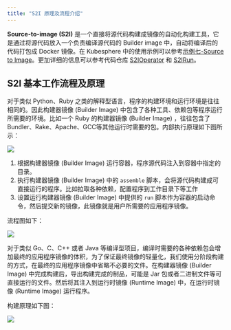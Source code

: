 ```yaml
---
title: "S2I 原理及流程介绍"
---
```


**Source-to-image (S2I)** 是一个直接将源代码构建成镜像的自动化构建工具，它是通过将源代码放入一个负责编译源代码的 Builder image 中，自动将编译后的代码打包成 Docker 镜像。在 Kubesphere 中的使用示例可以参考[示例七-Source to Image](../../quick-start/source-to-image)。更加详细的信息可以参考代码仓库 [S2IOperator](https://github.com/kubesphere/s2ioperator#source-to-image-operator) 和 [S2IRun](https://github.com/kubesphere/s2irun#s2irun)。

## S2I 基本工作流程及原理

对于类似 Python、Ruby 之类的解释型语言，程序的构建环境和运行环境是往往相同的。因此构建器镜像 (Builder Image) 中包含了各种工具、依赖包等程序运行所需要的环境。比如一个 Ruby 的构建器镜像 (Builder Image) ，往往包含了 Bundler、Rake、Apache、GCC等其他运行时需要的包。内部执行原理如下图所示：

![](https://pek3b.qingstor.com/kubesphere-docs/png/s2i-build.png)

1. 根据构建器镜像 (Builder Image) 运行容器，程序源代码注入到容器中指定的目录。
2. 执行构建器镜像 (Builder Image) 中的 `assemble` 脚本，会将源代码构建成可直接运行的程序。比如拉取各种依赖，配置程序到工作目录下等工作
3. 设置运行构建器镜像 (Builder Image) 中提供的 `run` 脚本作为容器的启动命令，然后提交新的镜像，此镜像就是用户所需要的应用程序镜像。

流程图如下：

![](https://pek3b.qingstor.com/kubesphere-docs/png/s2i-flow.png)

对于类似 Go、C、C++ 或者 Java 等编译型项目，编译时需要的各种依赖包会增加最终的应用程序镜像的体积，为了保证最终镜像的轻量化，我们使用分阶段构建的方式，在最终的应用程序镜像中省略不必要的文件。在构建器镜像 (Builder Image) 中完成构建后，导出构建完成的制品，可能是 Jar 包或者二进制文件等可直接运行的文件。然后将其注入到运行时镜像 (Runtime Image) 中，在运行时镜像 (Runtime Image) 运行程序。

构建原理如下图：

![](https://pek3b.qingstor.com/kubesphere-docs/png/s2i-runtime-build.png)

